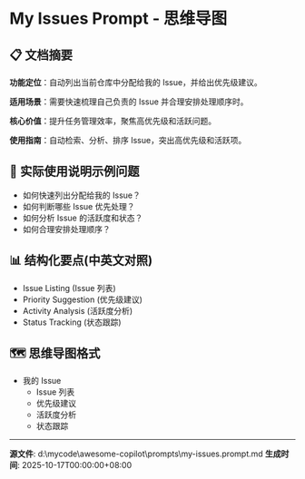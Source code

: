 # My Issues Prompt - 思维导图

## 📋 文档摘要

**功能定位**：自动列出当前仓库中分配给我的 Issue，并给出优先级建议。

**适用场景**：需要快速梳理自己负责的 Issue 并合理安排处理顺序时。

**核心价值**：提升任务管理效率，聚焦高优先级和活跃问题。

**使用指南**：自动检索、分析、排序 Issue，突出高优先级和活跃项。

## 🎯 实际使用说明示例问题

- 如何快速列出分配给我的 Issue？
- 如何判断哪些 Issue 优先处理？
- 如何分析 Issue 的活跃度和状态？
- 如何合理安排处理顺序？

## 📊 结构化要点(中英文对照)

- Issue Listing (Issue 列表)
- Priority Suggestion (优先级建议)
- Activity Analysis (活跃度分析)
- Status Tracking (状态跟踪)

## 🗺️ 思维导图格式

- 我的 Issue
  - Issue 列表
  - 优先级建议
  - 活跃度分析
  - 状态跟踪

---
**源文件**: d:\mycode\awesome-copilot\prompts\my-issues.prompt.md
**生成时间**: 2025-10-17T00:00:00+08:00
